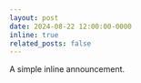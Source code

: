```yaml
---
layout: post
date: 2024-08-22 12:00:00-0000
inline: true
related_posts: false
---
```


A simple inline announcement.
